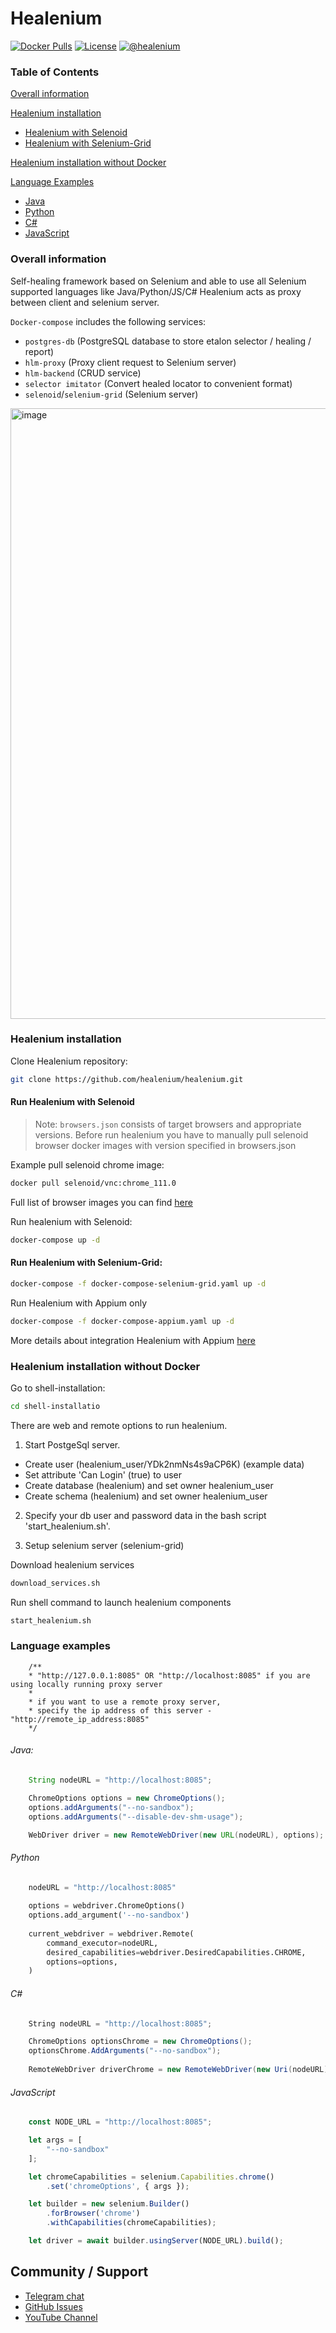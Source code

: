 # Healenium

[![Docker Pulls](https://img.shields.io/docker/pulls/healenium/hlm-backend.svg?maxAge=25920)](https://hub.docker.com/u/healenium)
[![License](https://img.shields.io/badge/license-Apache-brightgreen.svg)](https://www.apache.org/licenses/LICENSE-2.0)
[![@healenium](https://img.shields.io/badge/Telegram-%40healenium-orange.svg)](https://t.me/healenium)

### Table of Contents

[Overall information](#overall-information)

[Healenium installation](#healenium-installation)
* [Healenium with Selenoid](#run-healenium-with-selenoid)
* [Healenium with Selenium-Grid](#run-healenium-with-selenium-grid)

[Healenium installation without Docker](#healenium-installation-without-docker)

[Language Examples](#language-examples)
* [Java](#java)
* [Python](#python)
* [C#](#c#)
* [JavaScript](#javascript)

### Overall information
Self-healing framework based on Selenium and able to use all Selenium supported languages like Java/Python/JS/C#
Healenium acts as proxy between client and selenium server.

`Docker-compose` includes the following services:
- `postgres-db` (PostgreSQL database to store etalon selector / healing / report)
- `hlm-proxy` (Proxy client request to Selenium server)
- `hlm-backend` (CRUD service)
- `selector imitator` (Convert healed locator to convenient format)
- `selenoid`/`selenium-grid` (Selenium server)

<img width="977" alt="image" src="https://user-images.githubusercontent.com/69298932/230408855-11aefcb9-6e46-4c3a-a3da-bdad66a52a9c.png">


### Healenium installation

Clone Healenium repository:
```sh
git clone https://github.com/healenium/healenium.git
```

#### Run Healenium with Selenoid

> Note: `browsers.json` consists of target browsers and appropriate versions.
> Before run healenium you have to manually pull selenoid browser docker images with version specified in browsers.json

Example pull selenoid chrome image:
```sh
docker pull selenoid/vnc:chrome_111.0
```
Full list of browser images you can find [here](https://hub.docker.com/u/selenoid)

Run healenium with Selenoid:
```sh
docker-compose up -d
```

#### Run Healenium with Selenium-Grid:
```sh
docker-compose -f docker-compose-selenium-grid.yaml up -d
```

Run Healenium with Appium only

```sh
docker-compose -f docker-compose-appium.yaml up -d
```
More details about integration Healenium with Appium [here](https://github.com/healenium/healenium-appium)

### Healenium installation without Docker

Go to shell-installation:

```sh
cd shell-installatio
```

There are web and remote options to run healenium.

1. Start PostgeSql server.
- Create user (healenium_user/YDk2nmNs4s9aCP6K) (example data)
- Set attribute 'Can Login' (true) to user
- Create database (healenium) and set owner healenium_user
- Create schema (healenium) and set owner healenium_user

2. Specify your db user and password data in the bash script 'start_healenium.sh'.

3. Setup selenium server (selenium-grid)

Download healenium services
```sh
download_services.sh
```

Run shell command to launch healenium components 
```sh
start_healenium.sh
```


### Language examples

```
    /**
    * "http://127.0.0.1:8085" OR "http://localhost:8085" if you are using locally running proxy server
    *
    * if you want to use a remote proxy server,
    * specify the ip address of this server - "http://remote_ip_address:8085"
    */
```

###### Java:
```java
    String nodeURL = "http://localhost:8085";

    ChromeOptions options = new ChromeOptions();
    options.addArguments("--no-sandbox");
    options.addArguments("--disable-dev-shm-usage");

    WebDriver driver = new RemoteWebDriver(new URL(nodeURL), options);
```

###### Python
```py
    nodeURL = "http://localhost:8085"
    
    options = webdriver.ChromeOptions()
    options.add_argument('--no-sandbox')
    
    current_webdriver = webdriver.Remote(
        command_executor=nodeURL,
        desired_capabilities=webdriver.DesiredCapabilities.CHROME,
        options=options,
    )
```

###### C#
```csharp
    String nodeURL = "http://localhost:8085";

    ChromeOptions optionsChrome = new ChromeOptions();
    optionsChrome.AddArguments("--no-sandbox");
    
    RemoteWebDriver driverChrome = new RemoteWebDriver(new Uri(nodeURL), optionsChrome);
```

###### JavaScript
```javascript
    const NODE_URL = "http://localhost:8085";

    let args = [
        "--no-sandbox"
    ];

    let chromeCapabilities = selenium.Capabilities.chrome()
        .set('chromeOptions', { args });

    let builder = new selenium.Builder()
        .forBrowser('chrome')
        .withCapabilities(chromeCapabilities);

    let driver = await builder.usingServer(NODE_URL).build();
```


## Community / Support

* [Telegram chat](https://t.me/healenium)
* [GitHub Issues](https://github.com/healenium/healenium/issues)
* [YouTube Channel](https://www.youtube.com/channel/UCsZJ0ri-Hp7IA1A6Fgi4Hvg)
